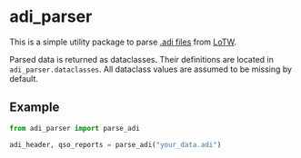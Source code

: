 # adi_parser
This is a simple utility package to parse 
[.adi files](https://wikitia.com/wiki/Amateur_Data_Interchange_Format_(ADIF)#ADI_.28.adi_file_extension.29) from 
[LoTW](https://lotw.arrl.org/).

Parsed data is returned as dataclasses. Their definitions are located in 
```adi_parser.dataclasses```. 
All dataclass values are assumed to be missing by default.

## Example
```py
from adi_parser import parse_adi

adi_header, qso_reports = parse_adi("your_data.adi")
```
